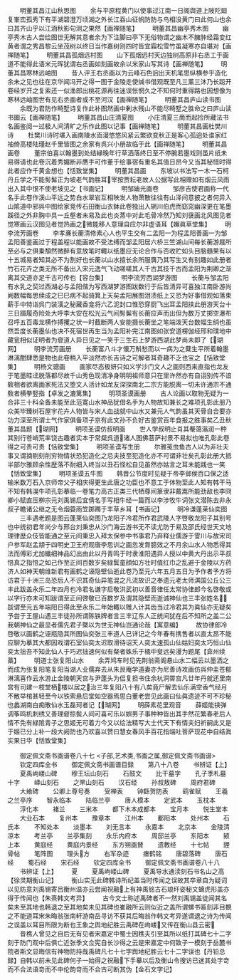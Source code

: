 <!-- { "loadSidebar": true } -->
　　明董其昌江山秋思图
　　余与平原程黄门以使事过江南一日阁舆道上陂陀廻复峯峦孤秀下有平湖碧澄万顷湖之外长江吞山征帆防防与鸟相没黄门曰此何山也余曰其齐山乎以江涵秋影句测之果然【画禅随笔】
　　明董其昌幽亭秀木图
　　幽亭秀木古人尝绘图世无解其意者余为下注脚曰亭下无俗物谓之幽木不臃肿经霜变红黄者谓之秀昌黎云坐茂树以终日当作嘉树则四时皆宜霜松雪竹虽凝寒亦自堪对【画禅随笔】
　　明董其昌孤烟远村图
　　山下孤烟远村天边独树高原非右丞工于画道不能得此语米元晖犹谓右丞画如刻画故余以米家山写其诗【画禅随笔】
　　明董其昌寒林远岫图
　　昔人评王右丞画以为云峰石色逈出天机笔思纵横参乎造化余未之见也往在京华闻冯开之得一图于金陵走使缄书借观既至凡三薰三沐乃长跽开卷经岁开之复索还一似渔郎出桃花源再往迷误怅惘久之不知何时重得路也因想像为寒林远岫图世有见右丞画者或不至河汉【画禅随笔】
　　明董其昌庐山读书图
　　余既为君防作畸墅诗复作此补图然画中剰水残山不能尽畸墅之胜命之曰庐山读书圗云【画禅随笔】
　　明董其昌山庄清夏图
　　小庄清夏三啇而起捡所藏法书名画鉴阅一过极人间清旷之乐作此图以记事【画禅随笔】
　　明董其昌画杜樊川诗
　　杜樊川诗时堪入画南陵水靣漫悠悠风紧云繁欲变秋正是客心孤逈处谁家红袖倚高楼陆瑾赵千里皆图之余家有呉兴小册故临于此【画禅随笔】
　　明董其昌画卷
　　董宗伯喜以翰墨到处结縁晚年行草洒落终日至不停腕若墨戏则虽片纸未易得请也此卷沉着秀媚断非赝手可作董于绘事宿有重名其值日昂今又当其秘惜时得此者应作千黄金想也【恬致堂集】
　　明董其昌画
　　东坡以书法写一木一石柯丹丘学之不能髣髴正为坡老气韵胜耳宰按贾耘老故人公据写此相赠如有烟云风雨出入其中恨不使老坡见之【书画记】
　　明邹廸光画卷
　　邹彦吉使君画称一代名手此卷作溪山平远之势白水翠岩互相映发人物萧散往往有山泽间意披之者何异入山隂道中邪呉中图绘家竞传石田衡山衣鉢此卷独出入辋川伯虎而窈窕幽深更在笔墨蹊径之外非胸中具一丘壑者未易及此也炎蒸中对此毛骨冷然乃知刘襃画北风图见者觉寒画云汉图见者觉热画之微能移人意理自应尔非虚语耳【嬾眞草堂集】
　　明李流芳画卷
　　李孝亷长蘅清修素心人也平生交有二孟阳一为程孟阳善画一为邹孟阳善鉴画过于程盖程以能画故不受法缚而邹孟阳居六桥三竺湖山间每长蘅游屐所至必与之俱乗頽然微醉有意放笔时輙以纸墨应无论合作与否收贮如头目脑髓果有以十五城易者知其必不为割好也长蘅以山水擅长余所服膺乃其写生又有别趣如此册者竹石花卉之类无所不备出入宋元逸气飞动嗟嗟其人千古其技千古而孟阳为荆卿之渐离其交道亦足千古可传也【容台集】
　　明李流芳西湖梦游图
　　长蘅与邹孟阳有水乳之契过西湖必与孟阳偕为写西湖梦游图跋数行于后皆清异可喜独江南卧游尚阙数幅每思续成之巳巳病不起骑箕上天矣孟阳展图泪渍纸上又恐为好事借观如落束薪手中特诣呉门装潢之秘藏香龛将六乙泥封口惟恐穿厨飞出耳孟阳挟此册游天台十三日蹑履奇险处大呼李大安在松光云气间髣髴有长蘅应声而出但为数万丈掷空瀑布召呼五百毒龙横作搏攫之状一时截断两人安能摄长蘅坐之笔端泼天台数幅生绡也虽然吾度长蘅墨仙也决不死宿世再生当为孟阳补完江南图如张安道楞伽经邢和璞地中藏瓮相似证明者为睂道人异日见之一笑于三生石上梦游西湖此梦尚未即了【瑚网】
　　明李流芳画册
　　长蘅富八斗才懐万斛愁而以一病为之糵生平所着翰墨淋漓酣肆悉是物也此卷稍入平淡然亦长吉诗之可解者耳奇趣不乏也宝之【恬致堂集】
　　明杨文骢画
　　画家尽态极妍只如义学沙门文人之画则西来直指也龙友于笔墨畦迳脱落都尽故千山秀色现清净身明明祖师意只在里许然亦有自诩别传不谙敎相者欲离画家死法又堕文人活计如龙友深探南北二宗方能脱离一切未许通宗不通敎者横拳竪指【卓发之漉篱集】
　　明项圣谟画册
　　古人论画以取物无疑为一合非三十科全备未能至此范寛山水神品犹借名手为人物故知兼长之难项孔彰此册乃众美毕臻树石屋宇花卉人物皆与宋人血战就中山水又兼元人气韵虽其天骨自合要亦功力深至所谓士气作家俱备项子京有此文孙不负好古鉴赏百年食报之胜事矣乙丑秋董其昌题【瑚网】
　　明项圣谟仿叔明画
　　世人学叔明止肖其罨蔼滃润一种其别行苍峭荒率饶古趣者实本于常粲呉道诸人图佛菩萨衬景不易拟也唯孔彰此卷得之可贵可贵【恬致堂集】
　　明项圣谟写生册
　　尔雅笺虫鱼古人以为非壮夫事又谓摘剔刻削穷物情状恐犯造化之忌夫技至犯造化亦不可谓非壮矣孔彰此册大抵半部尔雅顾余性歴落不耐细入终当以丑石怪松自见虽然亦姑言之耳未能践也一笑【恬致堂集】
　　明项圣谟五牛图
　　韩晋公节度时见疑于帝李邺侯百口保之适输米数万石入京师帝父子相庆得更生此唐之功臣也不意工于体物至此人知有韩干马不知有韩滉牛项孔彰摹临一卷笔力高古正类三代牺尊间篆隶非戴嵩所能劲敌也李冏卿小赋直压栁宗元刘禹锡后宜倩名手写相牛经一篇而以李涉牧牛词张文潜陈去非永叔子瞻诸公继之无令烟蓑雨笠踯躅于丰草乡耳【书画记】
　　明冷谦蓬莱仙奕图
　　三丰遇老题是图云蓬莱仙奕图乃龙阳子冷君所作君武陵人字啓敬龙阳子其别号也中统初君年尚少与邢台刘秉忠从沙门海云游书无不读尤防于易及邵氏经世天文地理律歴众伎皆能通之至元间秉忠入拜太保参中书事君乃弃释业儒游于霅川与故宋司户参军赵孟頫于四明史卫王府观唐李思训之画忽发胷臆效之不月余山水人物悉得其法而傅彩尤加纎细神品幻出由此以丹青鸣于时隶淮阳遇异人授以中黄大丹出示平叔悟真之指悟之如己作至正间百数岁矣緑鬓童顔如方壮时值红巾之乱避于金陵以方药济人如神天朝维新君有画鹤之诬隐壁仙逝此卷乃至元六年五月五日为予作者予方将访君于十洲三岛恐后人不识其奇仙异笔混之凡流故识之奉遗元老太师淇国公丘公三丰此跋盖永乐二年四月也冷君名谦字启敬洪武初以善音律任太常协律郎今名啓敬或以字行亦未可知跋谓至正间啓敬已百数岁及谓其隐壁而逝诚神仙也三丰张姓名跋谓至元五年端阳日得此至永乐二年始輙以赠人计其齿当过冷君其为眞仙亦无疑矣予尝于王屋山遇三丰徒孙所谓陈铁牌者言三丰辽东人正统间犹在后不知所之盖二公我朝神仙之最显者儒先君子槩以为世无神仙岂通论哉【寓意编】
　　故协律郎冷啓敬以画鹤之诬瓶隐其所图仙奕张三丰道人已详记之今年春有携售者以直太昂不能应聊为摹其大都因戏谓石室仙奕太迟取滑待诏天人奕太速孤山仙姑妇奕太巧恒山仙奕太拙吾不知此仙人于巧迟拙速何似有粲者姝乐于橘中叟远矣漫为题尾【弇州续藁】
　　明道士张复阳山水
　　余弄鸠车时见先荆翁斋阁悬山水二幅云以墨洒之而成为张复阳笔复阳当湖人业儒弃去从朱艮庵学道妻亦为尼善诗攻画仿呉仲圭苍郁淋漓喜作云水游止金陵朝天宫与尹蓬头为侣复担书住余杭洞霄宫凡廿年丹就还里南宫有司建一枝堂栖楼以居之治三年复阳八十有八矣竟尸解去仙乐满空香气经月不散举棺甚轻至今以铁索悬后堂如空器焉思白董老尝见此画曰仙眞遗迹不可不珍秘也蠡湖南白痴散仙水玉磊珂者记【瑚网】
　　明薛素花里观音
　　薛姬能挟弹调筝鸣机刺绣又善理睂掠鬓人间可喜可乐以娯男子事种种皆出其手然花繁春老后人情不免有緑隂青子之思姬无可着力今又以绘法精写大士代天下有情夫妇祈嗣此又是于姬已分上补一段大阙防也乃欢喜以赞曰慧女春风手百花指端吐菩萨现花中自结眞实果日华【恬致堂集】

　　御定佩文斋书画谱卷八十七
<子部,艺术类,书画之属,御定佩文斋书画谱>
　　钦定四库全书
　　御定佩文斋书画谱目録
　　第八十八卷
　　书辨证【上】
　　夏禹岣嵝山碑
　　穆王坛山刻石
　　石鼓文
　　比干墓字
　　孔子季札墓十字
　　峄山刻石
　　之罘山刻石
　　汉石经
　　孙叔敖碑
　　周府君碑
　　大飨碑
　　公卿上尊号奏
　　受禅表
　　钟繇贺防表
　　鹞雀赋
　　王羲之兰亭序
　　智永临本
　　陆临兰亭
　　唐人模本
　　定武本
　　玉枕本
　　淳化本
　　褚兰
　　三米本
　　都下木本成都本
　　宝月本
　　悦生堂本
　　大业石本
　　复州本
　　豫章本
　　江州本
　　鄱阳本
　　处州本
　　石氏本
　　不知处本
　　淡墨本
　　刘无言本
　　永嘉本
　　北京本
　　金陵清凉本
　　考兰亭
　　兰亭集刻
　　永乐内府本
　　周邸兰亭
　　东阳本
　　颍上本
　　黄庭经
　　黄庭内景经
　　东方朔画賛
　　遗教经
　　十七帖
　　貍骨帖
　　笔阵图
　　理头方
　　右军杂迹
　　瘗鹤铭
　　唐碧落碑
　　唐石经
　　蜀石经
　　宋石经
　　钦定四库全书
　　御定佩文斋书画谱卷八十八
　　书辨证【上】
　　夏
　　夏禹岣嵝山碑
　　夏禹导水通渎刻石书名山之高【徐灵期衡山记】
　　衡山实无此碑韩诗所纪盖当时传闻之误故其卒章自为疑词以见防意刘禹锡寄吕衡州温亦云尝闻祝融上有神禹铭古石琅玕姿秘文螭虎形盖亦得于传闻也【朱熹韩文考异】
　　古今文士称述禹碑者不一然刘禹锡盖徒闻其名矣未至其地也韩退之至其地矣未见其碑也崔融所云则似近之盖所谓螺书匾刻非目覩之不能道耳宋朱晦翁张南轩游南岳寻访不获其后晦翁作韩文考异遂谓退之诗为传闻之误盖以耳目所限为断也王象之舆地纪胜云禹碑在岣嵝又传在衡山县云密
　　昔樵人曾见之自后无有见者宋嘉定中蜀士因樵夫引至其所以纸打其碑七十二字刻于防门观中后俱亡近张季文佥宪自长沙得之云是宋嘉定中何致子一模刻于岳麓书院者斯文显晦信有神物防持哉禹碑凡七十七字舆地纪胜云七十二字误也【丹铅总録】自韩以前未见此碑何子一始得之祝融下手摹以后及衡山令搜访已迷其处字竒而不合法语竒而不中伦韵竒而不合古可断其伪【金石文字记】
